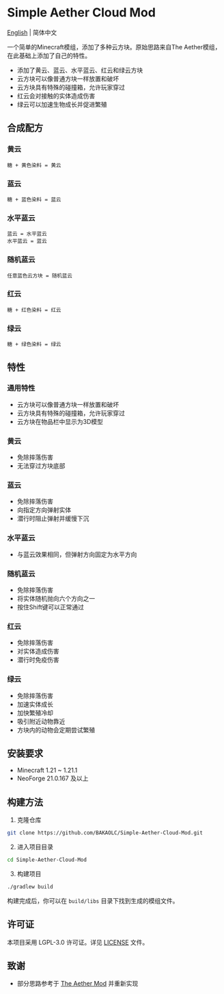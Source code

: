 # Simple Aether Cloud Mod

[English](README_EN.md) | 简体中文

一个简单的Minecraft模组，添加了多种云方块。原始思路来自The Aether模组，在此基础上添加了自己的特性。

- 添加了黄云、蓝云、水平蓝云、红云和绿云方块
- 云方块可以像普通方块一样放置和破坏
- 云方块具有特殊的碰撞箱，允许玩家穿过
- 红云会对接触的实体造成伤害
- 绿云可以加速生物成长并促进繁殖

## 合成配方

### 黄云

```
糖 + 黄色染料 = 黄云
```

### 蓝云

```
糖 + 蓝色染料 = 蓝云
```

### 水平蓝云

```
蓝云 = 水平蓝云
水平蓝云 = 蓝云
```

### 随机蓝云

```
任意蓝色云方块 = 随机蓝云
```

### 红云

```
糖 + 红色染料 = 红云
```

### 绿云

```
糖 + 绿色染料 = 绿云
```

## 特性

### 通用特性

- 云方块可以像普通方块一样放置和破坏
- 云方块具有特殊的碰撞箱，允许玩家穿过
- 云方块在物品栏中显示为3D模型

### 黄云

- 免除摔落伤害
- 无法穿过方块底部

### 蓝云

- 免除摔落伤害
- 向指定方向弹射实体
- 潜行时阻止弹射并缓慢下沉

### 水平蓝云

- 与蓝云效果相同，但弹射方向固定为水平方向

### 随机蓝云

- 免除摔落伤害
- 将实体随机抛向六个方向之一
- 按住Shift键可以正常通过

### 红云

- 免除摔落伤害
- 对实体造成伤害
- 潜行时免疫伤害

### 绿云

- 免除摔落伤害
- 加速实体成长
- 加快繁殖冷却
- 吸引附近动物靠近
- 方块内的动物会定期尝试繁殖

## 安装要求

- Minecraft 1.21 ~ 1.21.1
- NeoForge 21.0.167 及以上

## 构建方法

1. 克隆仓库

```bash
git clone https://github.com/BAKAOLC/Simple-Aether-Cloud-Mod.git
```

2. 进入项目目录

```bash
cd Simple-Aether-Cloud-Mod
```

3. 构建项目

```bash
./gradlew build
```

构建完成后，你可以在 `build/libs` 目录下找到生成的模组文件。

## 许可证

本项目采用 LGPL-3.0 许可证。详见 [LICENSE](LICENSE) 文件。

## 致谢

- 部分思路参考于 [The Aether Mod](https://github.com/The-Aether-Team/The-Aether) 并重新实现
